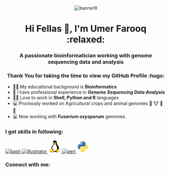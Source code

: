 <!--
**AammarTufail/AammarTufail** is a ✨ _special_ ✨ repository because its `README.md` (this file) appears on your GitHub profile.

Here are some ideas to get you started:

- 🔭 I’m currently working on ...
- 🌱 I’m currently learning ...
- 👯 I’m looking to collaborate on ...
- 🤔 I’m looking for help with ...
- 💬 Ask me about ...
- 📫 How to reach me: ...
- 😄 Pronouns: ...
- ⚡ Fun fact: ...
-->

<div align="center">
  <img src="https://github.com/user-attachments/assets/8e1e4286-db74-42fd-b1f0-39251349cf2b" alt="banner9" style="height: 500px; width: auto;">
</div>

<h1 align="center">Hi Fellas 👋, I'm Umer Farooq :relaxed: </h1>
<h3 align="center">A passionate bioinformatician working with genome sequencing data and analysis</h3>
<h3 align="center">Thank You for taking the time to view my GitHub Profile :hugs: </h3>

- :man_scientist: My educational background is **Bioinformatics**
- 🔭 I have professional experience in **_Genome Sequencing Data Analysis_**
- :man_technologist: Love to work in **Shell, Python and R** languages
- :computer: Proviously worked on Agricultural crops and animal genomes :water_buffalo: :cow: :goat: :sheep:
- :computer: Now working with **_Fusarium oxysporum_** genomes.



<h3 align="left">I got skills in following:</h3>
<p align="left"> <a href="https://www.gnu.org/software/bash/" target="_blank" rel="noreferrer"> <img src="https://www.vectorlogo.zone/logos/gnu_bash/gnu_bash-icon.svg" alt="bash" width="40" height="40"/> </a> <a href="https://www.adobe.com/in/products/illustrator.html" target="_blank" rel="noreferrer"> <img src="https://www.vectorlogo.zone/logos/adobe_illustrator/adobe_illustrator-icon.svg" alt="illustrator" width="40" height="40"/> </a> <a href="https://www.linux.org/" target="_blank" rel="noreferrer"> <img src="https://raw.githubusercontent.com/devicons/devicon/master/icons/linux/linux-original.svg" alt="linux" width="40" height="40"/> </a> <a href="https://www.perl.org/" target="_blank" rel="noreferrer"> <img src="https://api.iconify.design/logos-perl.svg" alt="perl" width="40" height="40"/> </a> <a href="https://www.python.org" target="_blank" rel="noreferrer"> <img src="https://raw.githubusercontent.com/devicons/devicon/master/icons/python/python-original.svg" alt="python" width="40" height="40"/> </a> </p>

<h3 align="left">Connect with me:</h3>
<p align="left">
</p>
